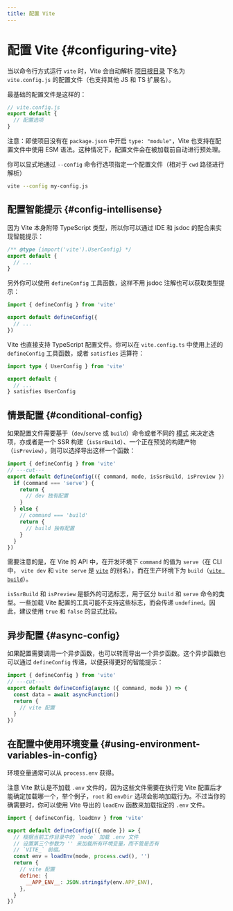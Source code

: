 ```yaml
---
title: 配置 Vite
---
```


# 配置 Vite {#configuring-vite}

当以命令行方式运行 `vite` 时，Vite 会自动解析 [项目根目录](/guide/#index-html-and-project-root) 下名为 `vite.config.js` 的配置文件（也支持其他 JS 和 TS 扩展名）。

最基础的配置文件是这样的：

```js
// vite.config.js
export default {
  // 配置选项
}
```

注意：即使项目没有在 `package.json` 中开启 `type: "module"`，Vite 也支持在配置文件中使用 ESM 语法。这种情况下，配置文件会在被加载前自动进行预处理。

你可以显式地通过 `--config` 命令行选项指定一个配置文件（相对于 `cwd` 路径进行解析）

```bash
vite --config my-config.js
```

## 配置智能提示 {#config-intellisense}

因为 Vite 本身附带 TypeScript 类型，所以你可以通过 IDE 和 jsdoc 的配合来实现智能提示：

```js
/** @type {import('vite').UserConfig} */
export default {
  // ...
}
```

另外你可以使用 `defineConfig` 工具函数，这样不用 jsdoc 注解也可以获取类型提示：

```js
import { defineConfig } from 'vite'

export default defineConfig({
  // ...
})
```

Vite 也直接支持 TypeScript 配置文件。你可以在 `vite.config.ts` 中使用上述的 `defineConfig` 工具函数，或者 `satisfies` 运算符：

```ts
import type { UserConfig } from 'vite'

export default {
  // ...
} satisfies UserConfig
```

## 情景配置 {#conditional-config}

如果配置文件需要基于（`dev`/`serve` 或 `build`）命令或者不同的 [模式](/guide/env-and-mode) 来决定选项，亦或者是一个 SSR 构建（`isSsrBuild`）、一个正在预览的构建产物（`isPreview`），则可以选择导出这样一个函数：

```js twoslash
import { defineConfig } from 'vite'
// ---cut---
export default defineConfig(({ command, mode, isSsrBuild, isPreview }) => {
  if (command === 'serve') {
    return {
      // dev 独有配置
    }
  } else {
    // command === 'build'
    return {
      // build 独有配置
    }
  }
})
```

需要注意的是，在 Vite 的 API 中，在开发环境下 `command` 的值为 `serve`（在 CLI 中， `vite dev` 和 `vite serve` 是 [`vite`](/guide/cli#vite) 的别名），而在生产环境下为 `build`（[`vite build`](/guide/cli#vite-build)）。

`isSsrBuild` 和 `isPreview` 是额外的可选标志，用于区分 `build` 和 `serve` 命令的类型。一些加载 Vite 配置的工具可能不支持这些标志，而会传递 `undefined`。因此，建议使用 `true` 和 `false` 的显式比较。

## 异步配置 {#async-config}

如果配置需要调用一个异步函数，也可以转而导出一个异步函数。这个异步函数也可以通过 `defineConfig` 传递，以便获得更好的智能提示：

```js twoslash
import { defineConfig } from 'vite'
// ---cut---
export default defineConfig(async ({ command, mode }) => {
  const data = await asyncFunction()
  return {
    // vite 配置
  }
})
```

## 在配置中使用环境变量 {#using-environment-variables-in-config}

环境变量通常可以从 `process.env` 获得。

注意 Vite 默认是不加载 `.env` 文件的，因为这些文件需要在执行完 Vite 配置后才能确定加载哪一个，举个例子，`root` 和 `envDir` 选项会影响加载行为。不过当你的确需要时，你可以使用 Vite 导出的 `loadEnv` 函数来加载指定的 `.env` 文件。

```js twoslash
import { defineConfig, loadEnv } from 'vite'

export default defineConfig(({ mode }) => {
  // 根据当前工作目录中的 `mode` 加载 .env 文件
  // 设置第三个参数为 '' 来加载所有环境变量，而不管是否有 
  // `VITE_` 前缀。
  const env = loadEnv(mode, process.cwd(), '')
  return {
    // vite 配置
    define: {
      __APP_ENV__: JSON.stringify(env.APP_ENV),
    },
  }
})
```
